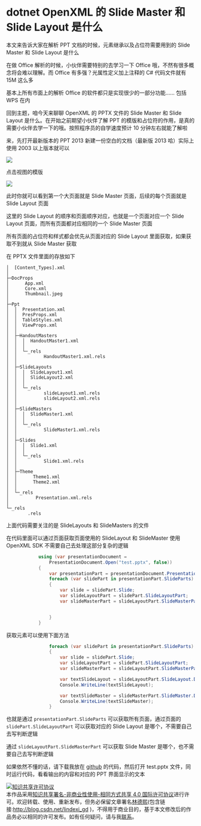 # dotnet OpenXML 的 Slide Master 和 Slide Layout 是什么

本文来告诉大家在解析 PPT 文档的时候，元素继承以及占位符需要用到的 Slide Master 和 Slide Layout 是什么

<!--more-->
<!-- CreateTime:7/4/2020 10:32:32 AM -->

<!-- 发布 -->

在做 Office 解析的时候，小伙伴需要特别的去学习一下 Office 哦，不然有很多概念将会难以理解。而 Office 有多强？光属性定义加上注释的 C# 代码文件就有 15M 这么多

基本上所有市面上的解析 Office 的软件都只是实现很少的一部分功能…… 包括 WPS 在内

回到主题，咱今天来聊聊 OpenXML 的 PPTX 文件的 Slide Master 和 Slide Layout 是什么。在开始之前期望小伙伴了解 PPT 的模版和占位符的作用，是真的需要小伙伴去学一下的哦。按照程序员的自学速度预计 10 分钟左右就能了解啦

来，先打开最新版本的 PPT 2013 新建一份空白的文档（最新版 2013 哈）实际上使用 2003 以上版本就可以

<!-- ![](image/dotnet OpenXML 的 Slide Master 和 Slide Layout 是什么/dotnet OpenXML 的 Slide Master 和 Slide Layout 是什么0.png) -->

![](http://image.acmx.xyz/lindexi%2F2020741037174879.jpg)

点击视图的模版

<!-- ![](image/dotnet OpenXML 的 Slide Master 和 Slide Layout 是什么/dotnet OpenXML 的 Slide Master 和 Slide Layout 是什么1.png) -->

![](http://image.acmx.xyz/lindexi%2F2020741040394015.jpg)

此时你就可以看到第一个大页面就是 Slide Master 页面，后续的每个页面就是 Slide Layout 页面

这里的 Slide Layout 的顺序和页面顺序对应，也就是一个页面对应一个 Slide Layout 页面，而所有页面都对应相同的一个 Slide Master 页面

所有页面的占位符和样式都会优先从页面对应的 Slide Layout 里面获取，如果获取不到就从 Slide Master 获取

在 PPTX 文件里面的存放如下

```
│  [Content_Types].xml
│
├─DocProps
│      App.xml
│      Core.xml
│      Thumbnail.jpeg
│
├─Ppt
│  │  Presentation.xml
│  │  PresProps.xml
│  │  TableStyles.xml
│  │  ViewProps.xml
│  │
│  ├─HandoutMasters
│  │  │  HandoutMaster1.xml
│  │  │
│  │  └─_rels
│  │          HandoutMaster1.xml.rels
│  │
│  ├─SlideLayouts
│  │  │  SlideLayout1.xml
│  │  │  SlideLayout2.xml
│  │  │
│  │  └─_rels
│  │          slideLayout1.xml.rels
│  │          slideLayout2.xml.rels
│  │
│  ├─SlideMasters
│  │  │  SlideMaster1.xml
│  │  │
│  │  └─_rels
│  │          SlideMaster1.xml.rels
│  │
│  ├─Slides
│  │  │  Slide1.xml
│  │  │
│  │  └─_rels
│  │          Slide1.xml.rels
│  │
│  ├─Theme
│  │      Theme1.xml
│  │      Theme2.xml
│  │
│  └─_rels
│          Presentation.xml.rels
│
└─_rels
        .rels
```

上面代码需要关注的是 SlideLayouts 和 SlideMasters 的文件

在代码里面可以通过页面获取页面使用的 SlideLayout 和 SlideMaster 使用 OpenXML SDK 不需要自己去处理这部分复杂的逻辑

```csharp
            using (var presentationDocument =
                PresentationDocument.Open("test.pptx", false))
            {
                var presentationPart = presentationDocument.PresentationPart;
                foreach (var slidePart in presentationPart.SlideParts)
                {
                    var slide = slidePart.Slide;
                    var slideLayoutPart = slidePart.SlideLayoutPart;
                    var slideMasterPart = slideLayoutPart.SlideMasterPart;


                }
            }
```

获取元素可以使用下面方法

```csharp
                foreach (var slidePart in presentationPart.SlideParts)
                {
                    var slide = slidePart.Slide;
                    var slideLayoutPart = slidePart.SlideLayoutPart;
                    var slideMasterPart = slideLayoutPart.SlideMasterPart;

                    var textSlideLayout = slideLayoutPart.SlideLayout.Descendants<DocumentFormat.OpenXml.Drawing.Text>().First();
                    Console.WriteLine(textSlideLayout);

                    var textSlideMaster = slideMasterPart.SlideMaster.Descendants<DocumentFormat.OpenXml.Drawing.Text>().First();
                    Console.WriteLine(textSlideMaster);
                }
```

也就是通过 `presentationPart.SlideParts` 可以获取所有页面，通过页面的 `slidePart.SlideLayoutPart` 可以获取对应的 Slide Layout 是哪个，不需要自己去写判断逻辑

通过 `slideLayoutPart.SlideMasterPart` 可以获取 Slide Master 是哪个，也不需要自己去写判断逻辑

如果依然不懂的话，请下载我放在 [github](https://github.com/lindexi/lindexi_gd/tree/4f01ab6fc4f994a8eb58cf0f4593aaf8bfd6e693/ChihilaygerYadekearhu) 的代码，然后打开 test.pptx 文件，同时运行代码，看看输出的内容和对应的 PPT 界面显示的文本

<a rel="license" href="http://creativecommons.org/licenses/by-nc-sa/4.0/"><img alt="知识共享许可协议" style="border-width:0" src="https://licensebuttons.net/l/by-nc-sa/4.0/88x31.png" /></a><br />本作品采用<a rel="license" href="http://creativecommons.org/licenses/by-nc-sa/4.0/">知识共享署名-非商业性使用-相同方式共享 4.0 国际许可协议</a>进行许可。欢迎转载、使用、重新发布，但务必保留文章署名[林德熙](http://blog.csdn.net/lindexi_gd)(包含链接:http://blog.csdn.net/lindexi_gd )，不得用于商业目的，基于本文修改后的作品务必以相同的许可发布。如有任何疑问，请与我[联系](mailto:lindexi_gd@163.com)。 

